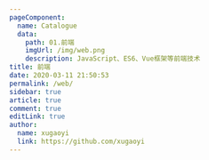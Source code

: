 ```yaml
---
pageComponent:
  name: Catalogue
  data:
    path: 01.前端
    imgUrl: /img/web.png
    description: JavaScript、ES6、Vue框架等前端技术
title: 前端
date: 2020-03-11 21:50:53
permalink: /web/
sidebar: true
article: true
comment: true
editLink: true
author:
  name: xugaoyi
  link: https://github.com/xugaoyi
---
```

